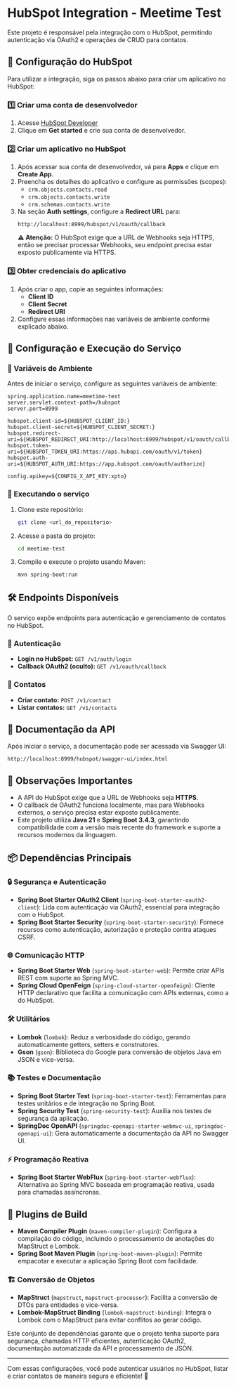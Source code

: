 # HubSpot Integration - Meetime Test

Este projeto é responsável pela integração com o HubSpot, permitindo autenticação via OAuth2 e operações de CRUD para contatos.

## 🔧 Configuração do HubSpot

Para utilizar a integração, siga os passos abaixo para criar um aplicativo no HubSpot:

### 1️⃣ Criar uma conta de desenvolvedor

1. Acesse [HubSpot Developer](https://developers.hubspot.com/)
2. Clique em **Get started** e crie sua conta de desenvolvedor.

### 2️⃣ Criar um aplicativo no HubSpot

1. Após acessar sua conta de desenvolvedor, vá para **Apps** e clique em **Create App**.
2. Preencha os detalhes do aplicativo e configure as permissões (scopes):
   - `crm.objects.contacts.read`
   - `crm.objects.contacts.write`
   - `crm.schemas.contacts.write`
3. Na seção **Auth settings**, configure a **Redirect URL** para:
   ```
   http://localhost:8999/hubspot/v1/oauth/callback
   ```
   **⚠ Atenção:** O HubSpot exige que a URL de Webhooks seja HTTPS, então se precisar processar Webhooks, seu endpoint precisa estar exposto publicamente via HTTPS.

### 3️⃣ Obter credenciais do aplicativo

1. Após criar o app, copie as seguintes informações:
   - **Client ID**
   - **Client Secret**
   - **Redirect URI**
2. Configure essas informações nas variáveis de ambiente conforme explicado abaixo.

## 🚀 Configuração e Execução do Serviço

### 📌 Variáveis de Ambiente

Antes de iniciar o serviço, configure as seguintes variáveis de ambiente:

```properties
spring.application.name=meetime-test
server.servlet.context-path=/hubspot
server.port=8999

hubspot.client-id=${HUBSPOT_CLIENT_ID:}
hubspot.client-secret=${HUBSPOT_CLIENT_SECRET:}
hubspot.redirect-uri=${HUBSPOT_REDIRECT_URI:http://localhost:8999/hubspot/v1/oauth/callback}
hubspot.token-uri=${HUBSPOT_TOKEN_URI:https://api.hubapi.com/oauth/v1/token}
hubspot.auth-uri=${HUBSPOT_AUTH_URI:https://app.hubspot.com/oauth/authorize}

config.apikey=${CONFIG_X_API_KEY:xpto}
```

### 📌 Executando o serviço

1. Clone este repositório:
   ```sh
   git clone <url_do_repositorio>
   ```
2. Acesse a pasta do projeto:
   ```sh
   cd meetime-test
   ```
3. Compile e execute o projeto usando Maven:
   ```sh
   mvn spring-boot:run
   ```

## 🛠 Endpoints Disponíveis

O serviço expõe endpoints para autenticação e gerenciamento de contatos no HubSpot.

### 🔑 Autenticação

- **Login no HubSpot:** `GET /v1/auth/login`
- **Callback OAuth2 (oculto):** `GET /v1/oauth/callback`

### 👥 Contatos

- **Criar contato:** `POST /v1/contact`
- **Listar contatos:** `GET /v1/contacts`

## 📖 Documentação da API

Após iniciar o serviço, a documentação pode ser acessada via Swagger UI:

```
http://localhost:8999/hubspot/swagger-ui/index.html
```

## 📌 Observações Importantes

- A API do HubSpot exige que a URL de Webhooks seja **HTTPS**.
- O callback de OAuth2 funciona localmente, mas para Webhooks externos, o serviço precisa estar exposto publicamente.
- Este projeto utiliza **Java 21** e **Spring Boot 3.4.3**, garantindo compatibilidade com a versão mais recente do framework e suporte a recursos modernos da linguagem.

## 📦 Dependências Principais

### 🔒 Segurança e Autenticação
- **Spring Boot Starter OAuth2 Client** (`spring-boot-starter-oauth2-client`): Lida com autenticação via OAuth2, essencial para integração com o HubSpot.
- **Spring Boot Starter Security** (`spring-boot-starter-security`): Fornece recursos como autenticação, autorização e proteção contra ataques CSRF.

### 🌐 Comunicação HTTP
- **Spring Boot Starter Web** (`spring-boot-starter-web`): Permite criar APIs REST com suporte ao Spring MVC.
- **Spring Cloud OpenFeign** (`spring-cloud-starter-openfeign`): Cliente HTTP declarativo que facilita a comunicação com APIs externas, como a do HubSpot.

### 🛠 Utilitários
- **Lombok** (`lombok`): Reduz a verbosidade do código, gerando automaticamente getters, setters e construtores.
- **Gson** (`gson`): Biblioteca do Google para conversão de objetos Java em JSON e vice-versa.

### 📚 Testes e Documentação
- **Spring Boot Starter Test** (`spring-boot-starter-test`): Ferramentas para testes unitários e de integração no Spring Boot.
- **Spring Security Test** (`spring-security-test`): Auxilia nos testes de segurança da aplicação.
- **SpringDoc OpenAPI** (`springdoc-openapi-starter-webmvc-ui`, `springdoc-openapi-ui`): Gera automaticamente a documentação da API no Swagger UI.

### ⚡ Programação Reativa
- **Spring Boot Starter WebFlux** (`spring-boot-starter-webflux`): Alternativa ao Spring MVC baseada em programação reativa, usada para chamadas assíncronas.

## 🔨 Plugins de Build

- **Maven Compiler Plugin** (`maven-compiler-plugin`): Configura a compilação do código, incluindo o processamento de anotações do MapStruct e Lombok.
- **Spring Boot Maven Plugin** (`spring-boot-maven-plugin`): Permite empacotar e executar a aplicação Spring Boot com facilidade.

### 🏗 Conversão de Objetos
- **MapStruct** (`mapstruct`, `mapstruct-processor`): Facilita a conversão de DTOs para entidades e vice-versa.
- **Lombok-MapStruct Binding** (`lombok-mapstruct-binding`): Integra o Lombok com o MapStruct para evitar conflitos ao gerar código.

Este conjunto de dependências garante que o projeto tenha suporte para segurança, chamadas HTTP eficientes, autenticação OAuth2, documentação automatizada da API e processamento de JSON.

---

Com essas configurações, você pode autenticar usuários no HubSpot, listar e criar contatos de maneira segura e eficiente! 🚀

